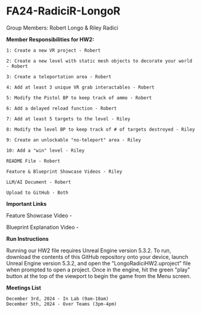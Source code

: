 # FA24-RadiciR-LongoR

Group Members: Robert Longo & Riley Radici

**Member Responsibilities for HW2:**
  
    1: Create a new VR project - Robert
  
    2: Create a new level with static mesh objects to decorate your world - Robert 

    3: Create a teleportation area - Robert
  
    4: Add at least 3 unique VR grab interactables - Robert
  
    5: Modify the Pistol BP to keep track of ammo - Robert

    6: Add a delayed reload function - Robert
    
    7: Add at least 5 targets to the level - Riley

    8: Modify the level BP to keep track of # of targets destroyed - Riley

    9: Create an unlockable "no-teleport" area - Riley

    10: Add a "win" level - Riley

    README File - Robert

    Feature & Blueprint Showcase Videos - Riley

    LLM/AI Document - Robert

    Upload to GitHub - Both

**Important Links**

  Feature Showcase Video - 
  
  Blueprint Explanation Video - 

**Run Instructions**

  Running our HW2 file requires Unreal Engine version 5.3.2. To run, download the contents of this GitHub repository onto your device, launch Unreal Engine version 5.3.2, and open the "LongoRadiciHW2.uproject" file when prompted to open a project. Once in the engine, hit the green "play" button at the top of the viewport to begin the game from the Menu screen. 
  


**Meetings List**

    December 3rd, 2024 - In Lab (9am-10am)
    December 5th, 2024 - Over Teams (3pm-4pm)
    
